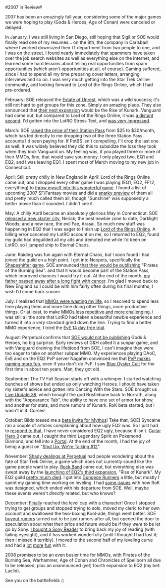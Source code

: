 #2007 in Review#

2007 has been an amazingly full year, considering some of the major games we were hoping to play (Gods & Heroes, Age of Conan) were canceled or delayed.

In January, I was still living in San Diego, still hoping that Sigil or SOE would finally read one of my resumes... on the 8th, the company in Carlsbad where I worked downsized their IT department from two people to one, and I was on the street. I found nearly immediately that spammers have taken over the job search websites as well as everything else on the Internet, and learned some hard lessons about telling real opportunities from spam opportunities (which aren't opportunities at all, of course). Gaming suffered, since I had to spend all my time preparing cover letters, arranging interviews and so on. I was very much getting into the Star Trek Online community, and looking forward to Lord of the Rings Online, which I had pre-ordered.

February: SOE released the [Estate of Unrest](http://westkarana.com/index.php/2007/02/28/eq2-unrest-peek/), which was a wild success; it's still not hard to get groups for this zone. Simply an amazing place. They also announced that [their next expansion](http://westkarana.com/index.php/2007/02/23/eq2-waiting-for-kunark/) would be the Rise of Kunark. Vanguard had come out, but compared to Lord of the Rings Online, it was [a distant second](http://westkarana.com/index.php/2007/02/26/lotro-vs-vanguard/). I'd gotten into the LotRO Stress Test, and [was very impressed](http://westkarana.com/index.php/2007/02/26/lotro-post-mortem/).

March: SOE [raised the price of their Station Pass](http://westkarana.com/index.php/2007/03/01/goodbye-station-access/) from $25 to $30/month, which has led directly to me dropping two of the three Station Pass accounts I'd been paying for. If PotBS isn't compelling, I'll drop the last one as well. It was widely believed they did this to subsidize the loss they took when they took Vanguard on. My feeling was, if you played three or more of their MMOs, fine, that would save you money. I only played two, EQ1 and EQ2, and I was leaving EQ1. I spent most of March moving to my new job in Connecticut.

April: Still pretty chilly in New England in April! Lord of the Rings Online came out, and I dropped every other game I was playing (EQ1, EQ2, FF12, everything) to [throw myself into this wonderful game](http://westkarana.com/index.php/2007/04/25/the-good-and-the-bad-of-lord-of-the-rings-online/). I found a list of upcoming 2007 SF/Fantasy movies and did a [snarky preview](http://westkarana.com/index.php/2007/04/24/your-guide-to2007-scifi-movies/) of them all and pretty much called them all, though "Sunshine" was supposedly a better movie than it sounded. I didn't see it.

May: A chilly April became an absolutely glorious May in Connecticut. SOE [released a new starter city](http://westkarana.com/index.php/2007/05/25/eq2-neriak-old-and-new/), Neriak; the best newbie zone to date, Darklight Woods; and a new race, the evil Fae, Arasai. So much new stuff was happening in EQ2 that I was eager to finish up [Lord of the Rings Online](http://westkarana.com/index.php/2007/05/16/lotro-finished-book-iii/). A billing error canceled my LotRO account on me, so I returned to EQ2, found my guild had deguilded all my alts and demoted me while I'd been on LotRO, so I jumped ship to Eternal Chaos. 

June: Raiding was fun again with Eternal Chaos, but I soon found I had joined the guild on a high point. I got into Neopets, specifically the [Shapeshifter game](http://westkarana.com/index.php/2007/06/23/neopets-lambda-calculus-and-decision-tree-pruning/). SOE announced [that they would be publishing](http://westkarana.com/index.php/2007/06/26/soe-publishes-pirates/) "Pirates of the Burning Sea". and that it would become part of the Station Pass, which improved chances I would try it out. At the end of the month, [my father passed away after a long fight with cancer](http://westkarana.com/index.php/2007/07/03/in-memoriam-brief-afk/). I'm glad I moved back to New England so I could be with him fairly often during his final months; I wish I'd come back sooner.

July: I realized that [MMOs were wasting my life](http://westkarana.com/index.php/2007/07/12/thank-you-now-its-time-to-rethink-my-life/), so I resolved to spend less time playing them and more time doing other things, more productive things. Or at least, to make [MMOs less repetitive and more challenging](http://westkarana.com/index.php/2007/07/12/dogs-and-frisbees-why-mmos-suck/). I was still a little sore that LotRO had taken a beautiful newbie experience and turned it into a very standard grind down the line. Trying to find a better MMO experience, I tried the [EvE 14 day free trial](http://westkarana.com/index.php/2007/07/17/games-that-at-least-try-eve-online/).

August: Perpetual confirms that [SOE would not be publishing](http://westkarana.com/index.php/2007/08/24/gods-heroes-goes-solo/) Gods & Heroes, no big surprise. Early reviews of G&H called it a subpar game, and with Vanguard draining the lifeblood from SOE, I can't imagine they were too eager to take on another subpar MMO. My experiences playing DAoC, EvE and on the EQ2 PvP server Nagafen convinced me that [PvP makes gaming more fun](http://westkarana.com/index.php/2007/08/02/you-think-you-hate-pvp-but-you-dont/), even if you don't do PvP. I saw [Blue Oyster Cult](http://westkarana.com/index.php/2007/08/03/briefly-boc/) for the first time in about ten years. Man, they got old.

September: The TV Fall Season starts off with a whimper. I started watching bunches of shows but ended up only watching Heroes. I should have taken my sister's advice and gotten into Dancing With the Stars. SOE brought us [Live Update 38](http://westkarana.com/index.php/2007/09/14/eq2-bristlebane-kunark-and-dressing-up-for-live-update-38/), which brought the god Bristlebane back to Norrath, along with the "Appearance Tab", the ability to have one set of armor for show, and another for stats, and more rumors of Kunark. RoK beta started, but I wasn't in it. Curses!

October: Bildo tossed me a [beta invite for Mythos](http://westkarana.com/index.php/2007/10/25/mythos-beta/)! Take that, SOE! Syncaine ran a couple of articles complaining about how ugly EQ2 was. So I just had to [respond to that](http://westkarana.com/index.php/2007/10/27/eq2-screenshot-throwdown/). I have never considered EQ2 ugly, because it isn't. [Guitar Hero 3](http://westkarana.com/index.php/2007/10/28/gh3-ftw/) came out, I caught the third Legendary Spirit on Pokemond Diamond, and fell into a [Portal](http://westkarana.com/index.php/2007/10/29/portal/). At the end of the month, I had the joy of being a guest on "[Shut Up, We're Talking #12](http://westkarana.com/index.php/2007/10/30/suwt-12/)".

November: [Shady dealings at Perpetual](http://westkarana.com/index.php/2007/11/27/star-trek-online-no-more-captain-kirk/) had people wondering about the fate of Star Trek Online, a game which does not currently sound like the game people want to play. [Rock Band](http://westkarana.com/index.php/2007/11/24/rock-band-well-get-medium-on-yo-azz/) came out, but everything else was swept away by the [launching of EQ2's third expansion](http://westkarana.com/index.php/2007/11/14/eq2-rise-of-kunark-day-one/), "Rise of Kunark". My EQ2 guild [pretty much died](http://westkarana.com/index.php/2007/11/30/eq2-failure-cascade/). I got into [Dungeon Runners](http://westkarana.com/index.php/2007/11/04/dungeon-runners-now-with-cool-pvp-added/) a little, but mostly I spent my gaming time working on leveling. I had [some issues](http://westkarana.com/index.php/2007/11/19/eq2-response-to-scott-hartsman/) with how RoK was designed, which ended with his departure from SOE. Well, maybe these events weren't *directly* related, but who knows?

December: [Finally](http://westkarana.com/index.php/2007/12/28/eq2-dina-turns-80-how-does-she-look-so-young/) reached the level cap with a character! Once I stopped trying to get groups and stopped trying to solo, moved my cleric to her own account and swallowed the two-boxing Kool-ade, things went better. SOE [buyout rumors](http://westkarana.com/index.php/2007/12/23/soe-tempest-in-a-teapot/) turned out to be just rumors after all, but opened the door to speculation about what their price and future would be if they *were* to be let go by Sony. [I bought a Sony Reader](http://westkarana.com/index.php/2007/12/12/i-love-my-sony-reader-and-so-does-my-cat/) to bring back my joy of reading (with failing eyesight), and it has worked wonderfully (until I thought I had lost it; then I missed it terribly). I moved to the second half of my leveling curve and had a [lot](http://westkarana.com/index.php/2007/12/10/eq2-the-city-of-mist/) [more](http://westkarana.com/index.php/2007/12/11/eq2-charasis-the-vault/) [fun](http://westkarana.com/index.php/2007/12/23/eq2-stuff-dies-halflings-get-wet-film-at-11/) with it.

2008 promises to be an even busier time for MMOs, with Pirates of the Burning Sea, Warhammer, Age of Conan and Chronicles of Spellborn all due to be released, plus an unannounced (yet) fourth expansion to EQ2 (my bet: Luclin).

See you on the battlefields :)


